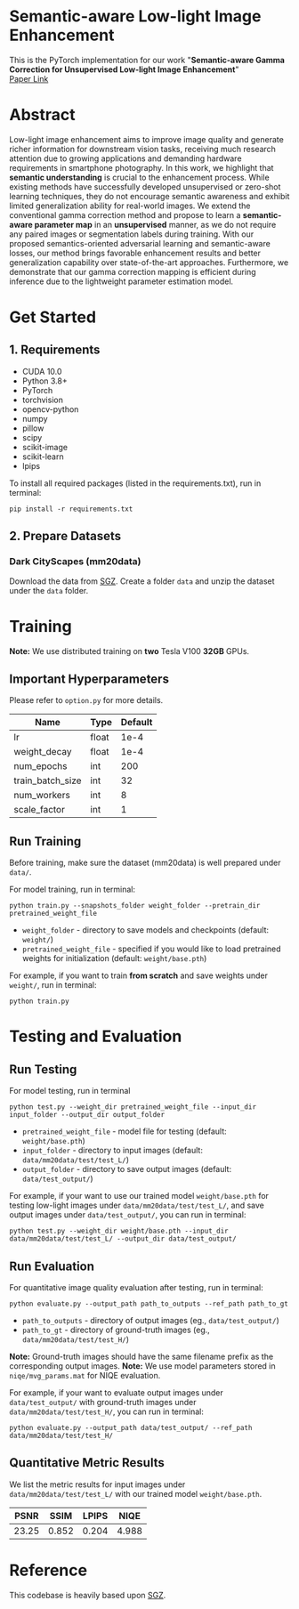 # Semantic-aware Low-light Image Enhancement
This is the PyTorch implementation for our work "**Semantic-aware Gamma Correction for Unsupervised Low-light Image Enhancement**"<br />
[Paper Link](https://ieeexplore.ieee.org/document/10095394)

# Abstract

Low-light image enhancement aims to improve image quality and generate richer information for downstream vision tasks, receiving much research attention due to growing applications and demanding hardware requirements in smartphone photography. In this work, we highlight that **semantic understanding** is crucial to the enhancement process. While existing methods have successfully developed unsupervised or zero-shot learning techniques, they do not encourage semantic awareness and exhibit limited generalization ability for real-world images. We extend the conventional gamma correction method and propose to learn a **semantic-aware parameter map** in an **unsupervised** manner, as we do not require any paired images or segmentation labels during training. With our proposed semantics-oriented adversarial learning and semantic-aware losses, our method brings favorable enhancement results and better generalization capability over state-of-the-art approaches. Furthermore, we demonstrate that our gamma correction mapping is efficient during inference due to the lightweight parameter estimation model.

# Get Started

## 1. Requirements
* CUDA 10.0
* Python 3.8+
* PyTorch
* torchvision
* opencv-python
* numpy
* pillow
* scipy
* scikit-image
* scikit-learn
* lpips

To install all required packages (listed in the requirements.txt), run in terminal:
```
pip install -r requirements.txt
```

## 2. Prepare Datasets
### Dark CityScapes (mm20data)
Download the data from [SGZ](https://github.com/ShenZheng2000/Semantic-Guided-Low-Light-Image-Enhancement).
Create a folder `data` and unzip the dataset under the `data` folder.

# Training

**Note:** We use distributed training on **two** Tesla V100 **32GB** GPUs.

## Important Hyperparameters
Please refer to `option.py` for more details.

| Name                 | Type  | Default   |
|----------------------|-------|-----------|
| lr                   | float | 1e-4      |
| weight_decay         | float | 1e-4      |
| num_epochs           | int   | 200       |
| train_batch_size     | int   | 32        |
| num_workers          | int   | 8         |
| scale_factor         | int   | 1         |

## Run Training
Before training, make sure the dataset (mm20data) is well prepared under `data/`.

For model training, run in terminal:
```
python train.py --snapshots_folder weight_folder --pretrain_dir pretrained_weight_file
```

- `weight_folder` - directory to save models and checkpoints (default: `weight/`)
- `pretrained_weight_file` - specified if you would like to load pretrained weights for initialization (default: `weight/base.pth`)

For example, if you want to train **from scratch** and save weights under `weight/`, run in terminal:
```
python train.py
```

# Testing and Evaluation

## Run Testing
For model testing, run in terminal 
```
python test.py --weight_dir pretrained_weight_file --input_dir input_folder --output_dir output_folder
```

- `pretrained_weight_file` - model file for testing (default: `weight/base.pth`)
- `input_folder` - directory to input images (default: `data/mm20data/test/test_L/`)
- `output_folder` - directory to save output images (default: `data/test_output/`)

For example, if your want to use our trained model `weight/base.pth` for testing low-light images under `data/mm20data/test/test_L/`, and save output images under `data/test_output/`, you can run in terminal:
```
python test.py --weight_dir weight/base.pth --input_dir data/mm20data/test/test_L/ --output_dir data/test_output/
```

## Run Evaluation
For quantitative image quality evaluation after testing, run in terminal:
```
python evaluate.py --output_path path_to_outputs --ref_path path_to_gt
```

- `path_to_outputs` - directory of output images (eg., `data/test_output/`)
- `path_to_gt` - directory of ground-truth images (eg., `data/mm20data/test/test_H/`)

**Note:** Ground-truth images should have the same filename prefix as the corresponding output images.
**Note:** We use model parameters stored in `niqe/mvg_params.mat` for NIQE evaluation.

For example, if your want to evaluate output images under `data/test_output/` with ground-truth images under `data/mm20data/test/test_H/`, you can run in terminal:
```
python evaluate.py --output_path data/test_output/ --ref_path data/mm20data/test/test_H/
```

## Quantitative Metric Results
We list the metric results for input images under `data/mm20data/test/test_L/` with our trained model `weight/base.pth`.

| PSNR  | SSIM  | LPIPS | NIQE  |
|-------|-------|-------|-------|
| 23.25 | 0.852 | 0.204 | 4.988 |

# Reference
This codebase is heavily based upon [SGZ](https://github.com/ShenZheng2000/Semantic-Guided-Low-Light-Image-Enhancement).

